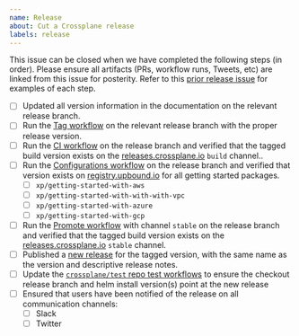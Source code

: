 ```yaml
---
name: Release
about: Cut a Crossplane release
labels: release
---
```


<!--
Issue title should be in the following format:

    Cut vX.Y.Z Release on DATE

For example:

    Cut v1.3.0 on June 29, 2021.

Please assign the release manager to the issue.
-->

This issue can be closed when we have completed the following steps (in order).
Please ensure all artifacts (PRs, workflow runs, Tweets, etc) are linked from
this issue for posterity. Refer to this [prior release issue][release-1.7] for
examples of each step.

<!-- Uncomment the following block only if cutting a minor release. -->
<!--
- [ ] Prepare the release branch at the beginning of [Code Freeze]:
  - [ ] Created the release branch.
  - [ ] Created and merged an empty commit to the `master` branch.
  - [ ] Run the [Tag workflow][tag-workflow] on the `master` branch with the next release candidate tag.
-->
- [ ] Updated all version information in the documentation on the relevant release branch.
- [ ] Run the [Tag workflow][tag-workflow] on the relevant release branch with the proper release version.
- [ ] Run the [CI workflow][ci-workflow] on the release branch and verified that the tagged build version exists on the [releases.crossplane.io] `build` channel..
- [ ] Run the [Configurations workflow][configurations-workflow] on the release branch and verified  that version exists on [registry.upbound.io] for all getting started packages.
  - [ ] `xp/getting-started-with-aws`
  - [ ] `xp/getting-started-with-with-with-vpc`
  - [ ] `xp/getting-started-with-azure`
  - [ ] `xp/getting-started-with-gcp`
- [ ] Run the [Promote workflow][promote-workflow] with channel `stable` on the release branch and verified that the tagged build version exists on the [releases.crossplane.io] `stable` channel.
- [ ] Published a [new release] for the tagged version, with the same name as the version and descriptive release notes.
- [ ] Update the [`crossplane/test` repo test workflows][crossplane-test-workflows] to ensure the checkout release branch and helm install version(s) point at the new release
- [ ] Ensured that users have been notified of the release on all communication channels:
  - [ ] Slack
  - [ ] Twitter
<!-- Uncomment the following block only if cutting a minor release. -->
<!--
- [ ] Updated the [releases table] in the `README.md` on `master`.
- [ ] Updated the current release version in the [Crossplane docs website repo].
- [ ] Updated the release branch reaching EOL with [docs removal directive].
- [ ] Request @jbw976 to remove the EOL docs version from Google Search
-->

<!-- Named Links -->
[releases.crossplane.io]: https://releases.crossplane.io
[registry.upbound.io]: https://cloud.upbound.io/browse
[new release]: https://github.com/crossplane/crossplane/releases/new
[releases table]: https://github.com/crossplane/crossplane#releases
[Crossplane docs website repo]: https://github.com/crossplane/docs
[docs removal directive]: https://github.com/crossplane/crossplane/pull/3003
[tag-workflow]: https://github.com/crossplane/crossplane/actions/workflows/tag.yml
[ci-workflow]: https://github.com/crossplane/crossplane/actions/workflows/ci.yml
[configurations-workflow]: https://github.com/crossplane/crossplane/actions/workflows/configurations.yml
[promote-workflow]: https://github.com/crossplane/crossplane/actions/workflows/promote.yml
[crossplane-test-workflows]: https://github.com/crossplane/test/tree/master/.github/workflows
[release-1.7]: https://github.com/crossplane/crossplane/issues/2977
[Code Freeze]: https://crossplane.io/docs/master/reference/release-cycle.html#code-freeze